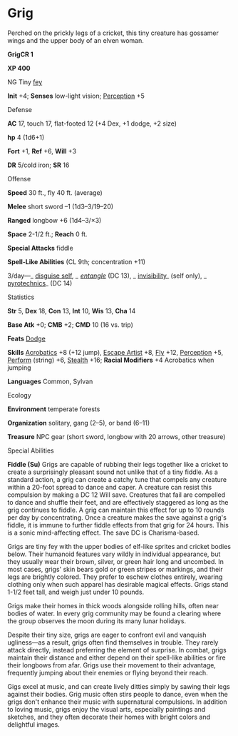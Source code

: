# Grig

Perched on the prickly legs of a cricket, this tiny creature has gossamer wings and the upper body of an elven woman.

**GrigCR 1**

**XP 400**

NG Tiny [fey](/pathfinderRPG/prd/monsters/creatureTypes.html#_fey)

**Init** +4; **Senses** low-light vision; [Perception](/pathfinderRPG/prd/additionalMonsters/../skills/perception.html#_perception) +5

Defense

**AC** 17, touch 17, flat-footed 12 (+4 Dex, +1 dodge, +2 size)

**hp** 4 (1d6+1)

**Fort** +1, **Ref** +6, **Will** +3

**DR** 5/cold iron; **SR** 16

Offense

**Speed** 30 ft., fly 40 ft. (average)

**Melee** short sword –1 (1d3–3/19–20)

**Ranged** longbow +6 (1d4–3/×3)

**Space** 2-1/2 ft.; **Reach** 0 ft.

**Special Attacks** fiddle

**Spell-Like Abilities** (CL 9th; concentration +11)

3/day—_ [disguise self](/pathfinderRPG/prd/additionalMonsters/../spells/disguiseSelf.html#_disguise-self)_, _ [entangle](/pathfinderRPG/prd/additionalMonsters/../spells/entangle.html#_entangle)_ (DC 13), _ [invisibility](/pathfinderRPG/prd/additionalMonsters/../spells/invisibility.html#_invisibility)_ (self only), _ [pyrotechnics](/pathfinderRPG/prd/additionalMonsters/../spells/pyrotechnics.html#_pyrotechnics)_ (DC 14)

Statistics

**Str** 5, **Dex** 18, **Con** 13, **Int** 10, **Wis** 13, **Cha** 14

**Base Atk** +0; **CMB** +2; **CMD** 10 (16 vs. trip)

**Feats** [Dodge](/pathfinderRPG/prd/additionalMonsters/../feats.html#_dodge)

**Skills** [Acrobatics](/pathfinderRPG/prd/additionalMonsters/../skills/acrobatics.html#_acrobatics) +8 (+12 jump), [Escape Artist](/pathfinderRPG/prd/additionalMonsters/../skills/escapeArtist.html#_escape-artist) +8, [Fly](/pathfinderRPG/prd/additionalMonsters/../skills/fly.html#_fly) +12, [Perception](/pathfinderRPG/prd/additionalMonsters/../skills/perception.html#_perception) +5, [Perform](/pathfinderRPG/prd/additionalMonsters/../skills/perform.html#_perform) (string) +6, [Stealth](/pathfinderRPG/prd/additionalMonsters/../skills/stealth.html#_stealth) +16; **Racial Modifiers** +4 Acrobatics when jumping

**Languages** Common, Sylvan

Ecology

**Environment** temperate forests

**Organization** solitary, gang (2–5), or band (6–11)

**Treasure** NPC gear (short sword, longbow with 20 arrows, other treasure)

Special Abilities

**Fiddle (Su)** Grigs are capable of rubbing their legs together like a cricket to create a surprisingly pleasant sound not unlike that of a tiny fiddle. As a standard action, a grig can create a catchy tune that compels any creature within a 20-foot spread to dance and caper. A creature can resist this compulsion by making a DC 12 Will save. Creatures that fail are compelled to dance and shuffle their feet, and are effectively staggered as long as the grig continues to fiddle. A grig can maintain this effect for up to 10 rounds per day by concentrating. Once a creature makes the save against a grig's fiddle, it is immune to further fiddle effects from that grig for 24 hours. This is a sonic mind-affecting effect. The save DC is Charisma-based.

Grigs are tiny fey with the upper bodies of elf-like sprites and cricket bodies below. Their humanoid features vary wildly in individual appearance, but they usually wear their brown, silver, or green hair long and uncombed. In most cases, grigs' skin bears gold or green stripes or markings, and their legs are brightly colored. They prefer to eschew clothes entirely, wearing clothing only when such apparel has desirable magical effects. Grigs stand 1-1/2 feet tall, and weigh just under 10 pounds.

Grigs make their homes in thick woods alongside rolling hills, often near bodies of water. In every grig community may be found a clearing where the group observes the moon during its many lunar holidays.

Despite their tiny size, grigs are eager to confront evil and vanquish ugliness—as a result, grigs often find themselves in trouble. They rarely attack directly, instead preferring the element of surprise. In combat, grigs maintain their distance and either depend on their spell-like abilities or fire their longbows from afar. Grigs use their movement to their advantage, frequently jumping about their enemies or flying beyond their reach.

Gigs excel at music, and can create lively ditties simply by sawing their legs against their bodies. Grig music often stirs people to dance, even when the grigs don't enhance their music with supernatural compulsions. In addition to loving music, grigs enjoy the visual arts, especially paintings and sketches, and they often decorate their homes with bright colors and delightful images.

